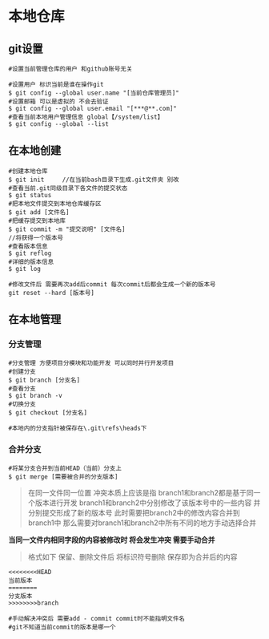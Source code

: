 # 本地仓库 #
## git设置 ##
    #设置当前管理仓库的用户 和github账号无关

	#设置用户 标识当前是谁在操作git
	$ git config --global user.name "[当前仓库管理员]"
	#设置邮箱 可以是虚拟的 不会去验证
	$ git config --global user.email "[***@**.com]"
	#查看当前本地用户管理信息 global【/system/list】
	$ git config --global --list
	
## 在本地创建 ##
	#创建本地仓库
	$ git init     //在当前bash目录下生成.git文件夹 别改
	#查看当前.git同级目录下各文件的提交状态
	$ git status
	#把本地文件提交到本地仓库缓存区
	$ git add [文件名]
	#把缓存提交到本地库
	$ git commit -m "提交说明" [文件名]
	//将获得一个版本号
	#查看版本信息
	$ git reflog
	#详细的版本信息
	$ git log

	#修改文件后 需要再次add后commit 每次commit后都会生成一个新的版本号
	git reset --hard [版本号]
	


## 在本地管理 ##
### 分支管理 ###
	#分支管理 方便项目分模块和功能开发 可以同时并行开发项目
	#创建分支
	$ git branch [分支名]
	#查看分支
	$ git branch -v
	#切换分支
	$ git checkout [分支名]

	#本地内的分支指针被保存在\.git\refs\heads下
	
### 合并分支 ###
	#将某分支合并到当前HEAD（当前）分支上
	$ git merge [需要被合并的分支版本]


> 在同一文件同一位置 冲突本质上应该是指 branch1和branch2都是基于同一个版本进行开发 branch1和branch2中分别修改了该版本号中的一些内容 并分别提交形成了新的版本号 此时需要把branch2中的修改内容合并到branch1中 那么需要对branch1和branch2中所有不同的地方手动选择合并
	
**当同一文件内相同字段的内容被修改时 将会发生冲突 需要手动合并**
> 格式如下 保留、删除文件后 将标识符号删除 保存即为合并后的内容
>
	<<<<<<<<HEAD
	当前版本
	========
	分支版本
	>>>>>>>>branch

	#手动解决冲突后 需要add - commit commit时不能指明文件名 
	#git不知道当前commit的版本是哪一个

